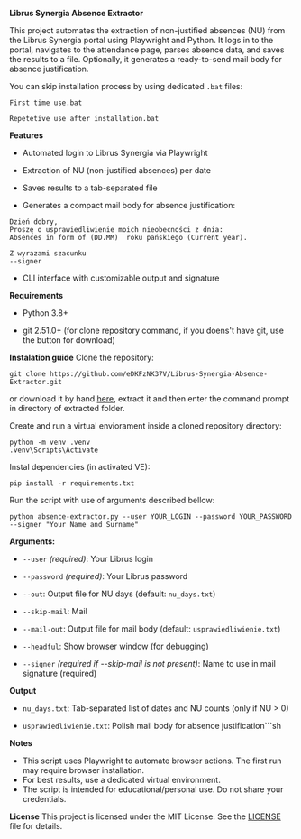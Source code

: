 **Librus Synergia Absence Extractor**

This project automates the extraction of non-justified absences (NU) from the Librus Synergia portal using Playwright and Python. It logs in to the portal, navigates to the attendance page, parses absence data, and saves the results to a file. Optionally, it generates a ready-to-send mail body for absence justification.

You can skip installation process by using dedicated `.bat` files:

`First time use.bat`

`Repetetive use after installation.bat`

**Features**

- Automated login to Librus Synergia via Playwright

- Extraction of NU (non-justified absences) per date

- Saves results to a tab-separated file

- Generates a compact mail body for absence justification:
```
Dzień dobry,
Proszę o usprawiedliwienie moich nieobecności z dnia:
Absences in form of (DD.MM)  roku pańskiego (Current year).

Z wyrazami szacunku
--signer
```
- CLI interface with customizable output and signature

**Requirements**

- Python 3.8+

- git 2.51.0+ (for clone repository command, if you doens't have git, use the button for download)

**Instalation guide**
Clone the repository:
```
git clone https://github.com/eDKFzNK37V/Librus-Synergia-Absence-Extractor.git

```

or download it by hand [here](https://github.com/eDKFzNK37V/Librus-Synergia-Absence-Extractor/archive/refs/heads/dekstop-version.zip), extract it and then enter the command prompt in directory of extracted folder.

Create and run a virtual enviorament inside a cloned repository directory:
```
python -m venv .venv
.venv\Scripts\Activate
```
Instal dependencies (in activated VE):
```
pip install -r requirements.txt
```
Run the script with use of arguments described bellow:
```
python absence-extractor.py --user YOUR_LOGIN --password YOUR_PASSWORD --signer "Your Name and Surname" 

```  

**Arguments:**

- `--user` _(required)_: Your Librus login

- `--password` _(required)_: Your Librus password 

- `--out`: Output file for NU days (default: `nu_days.txt`) 

- `--skip-mail`: Mail

- `--mail-out`: Output file for mail body (default: `usprawiedliwienie.txt`) 
  
- `--headful`: Show browser window (for debugging)

- `--signer` _(required if --skip-mail is not present)_: Name to use in mail signature (required) 

**Output**

- `nu_days.txt`: Tab-separated list of dates and NU counts (only if NU > 0)

- `usprawiedliwienie.txt`: Polish mail body for absence justification```sh

**Notes**
- This script uses Playwright to automate browser actions. The first run may require browser installation.
- For best results, use a dedicated virtual environment.
- The script is intended for educational/personal use. Do not share your credentials.

**License**
This project is licensed under the MIT License. See the [LICENSE](LICENSE) file for details.
